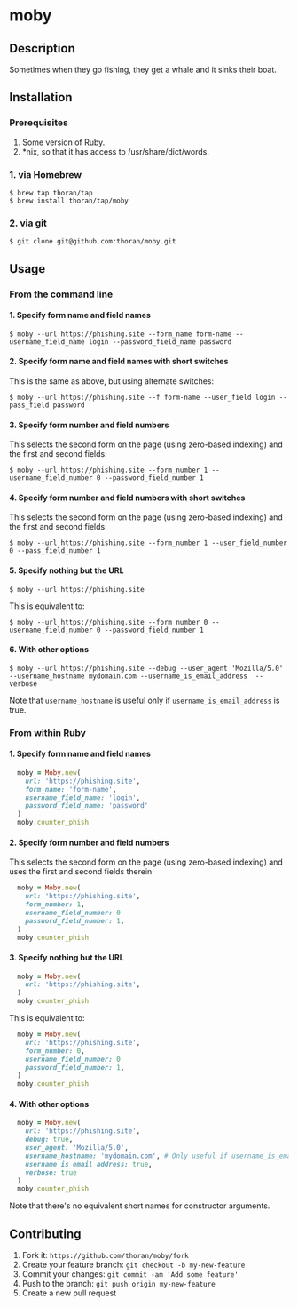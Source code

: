 # moby

## Description

Sometimes when they go fishing, they get a whale and it sinks their boat.

## Installation

### Prerequisites
1. Some version of Ruby.
2. \*nix, so that it has access to /usr/share/dict/words.

### 1. via Homebrew
```shell
$ brew tap thoran/tap
$ brew install thoran/tap/moby
```
### 2. via git
```shell
$ git clone git@github.com:thoran/moby.git
```

## Usage

### From the command line

#### 1. Specify form name and field names
```shell
$ moby --url https://phishing.site --form_name form-name --username_field_name login --password_field_name password
```

#### 2. Specify form name and field names with short switches
This is the same as above, but using alternate switches:

```shell
$ moby --url https://phishing.site --f form-name --user_field login --pass_field password
```

#### 3. Specify form number and field numbers
This selects the second form on the page (using zero-based indexing) and the first and second fields:

```shell
$ moby --url https://phishing.site --form_number 1 --username_field_number 0 --password_field_number 1
```
#### 4. Specify form number and field numbers with short switches
This selects the second form on the page (using zero-based indexing) and the first and second fields:

```shell
$ moby --url https://phishing.site --form_number 1 --user_field_number 0 --pass_field_number 1
```

#### 5. Specify nothing but the URL
```shell
$ moby --url https://phishing.site
```
This is equivalent to:

```shell
$ moby --url https://phishing.site --form_number 0 --username_field_number 0 --password_field_number 1
```

#### 6. With other options
```shell
$ moby --url https://phishing.site --debug --user_agent 'Mozilla/5.0' --username_hostname mydomain.com --username_is_email_address  --verbose
```

Note that `username_hostname` is useful only if `username_is_email_address` is true.

### From within Ruby

#### 1. Specify form name and field names
```ruby
  moby = Moby.new(
    url: 'https://phishing.site',
    form_name: 'form-name',
    username_field_name: 'login',
    password_field_name: 'password'
  )
  moby.counter_phish
```

#### 2. Specify form number and field numbers
This selects the second form on the page (using zero-based indexing) and uses the first and second fields therein:

```ruby
  moby = Moby.new(
    url: 'https://phishing.site',
    form_number: 1,
    username_field_number: 0
    password_field_number: 1,
  )
  moby.counter_phish
```

#### 3. Specify nothing but the URL
```ruby
  moby = Moby.new(
    url: 'https://phishing.site',
  )
  moby.counter_phish
```
This is equivalent to:

```ruby
  moby = Moby.new(
    url: 'https://phishing.site',
    form_number: 0,
    username_field_number: 0
    password_field_number: 1,
  )
  moby.counter_phish
```

#### 4. With other options
```ruby
  moby = Moby.new(
    url: 'https://phishing.site',
    debug: true,
    user_agent: 'Mozilla/5.0',
    username_hostname: 'mydomain.com', # Only useful if username_is_email_address is true.
    username_is_email_address: true,
    verbose: true
  )
  moby.counter_phish
```

Note that there's no equivalent short names for constructor arguments.

## Contributing

1. Fork it: `https://github.com/thoran/moby/fork`
2. Create your feature branch: `git checkout -b my-new-feature`
3. Commit your changes: `git commit -am 'Add some feature'`
4. Push to the branch: `git push origin my-new-feature`
5. Create a new pull request
